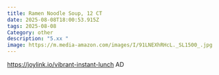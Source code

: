```yaml
---
title: Ramen Noodle Soup, 12 CT
date: 2025-08-08T18:00:53.915Z
tags: 2025-08-08
Category: other
description: "5.xx "
image: https://m.media-amazon.com/images/I/91LNEXhRHcL._SL1500_.jpg
---
```

https://joylink.io/vibrant-instant-lunch     AD